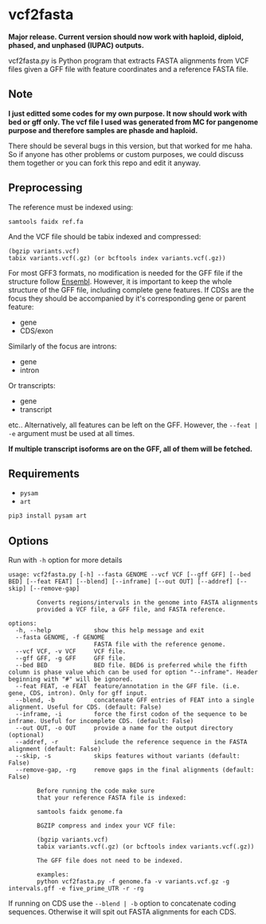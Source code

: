 # vcf2fasta
**Major release. Current version should now work with haploid, diploid, phased, and unphased (IUPAC) outputs.**

vcf2fasta.py is Python program that extracts FASTA alignments from VCF files given a GFF file with feature coordinates and a reference FASTA file.

## Note

**I just editted some codes for my own purpose. It now should work with bed or gff only. The vcf file I used was generated from MC for pangenome purpose and therefore samples are phasde and haploid.**

There should be several bugs in this version, but that worked for me haha. So if anyone has other problems or custom purposes, we could discuss them together or you can fork this repo and edit it anyway.


## Preprocessing

The reference must be indexed using:

```
samtools faidx ref.fa
```

And the VCF file should be tabix indexed and compressed:

```
(bgzip variants.vcf)
tabix variants.vcf(.gz) (or bcftools index variants.vcf(.gz))
```

For most GFF3 formats, no modification is needed for the GFF file if the structure follow [Ensembl](https://m.ensembl.org/info/website/upload/gff3.html). However, it is important to keep the whole structure of the GFF file, including complete gene features. If CDSs are the focus they should be accompanied by it's corresponding gene or parent feature:

* gene
* CDS/exon

Similarly of the focus are introns:

* gene
* intron

Or transcripts:

* gene
* transcript

etc.. Alternatively, all features can be left on the GFF. However, the `--feat | -e` argument must be used at all times.

**If multiple transcript isoforms are on the GFF, all of them will be fetched.**

## Requirements
* `pysam`
* `art`

```bash
pip3 install pysam art
```

## Options
Run with `-h` option for more details

```
usage: vcf2fasta.py [-h] --fasta GENOME --vcf VCF [--gff GFF] [--bed BED] [--feat FEAT] [--blend] [--inframe] [--out OUT] [--addref] [--skip] [--remove-gap]

        Converts regions/intervals in the genome into FASTA alignments
        provided a VCF file, a GFF file, and FASTA reference.

options:
  -h, --help            show this help message and exit
  --fasta GENOME, -f GENOME
                        FASTA file with the reference genome.
  --vcf VCF, -v VCF     VCF file.
  --gff GFF, -g GFF     GFF file.
  --bed BED             BED file. BED6 is preferred while the fifth column is phase value which can be used for option "--inframe". Header beginning with "#" will be ignored.
  --feat FEAT, -e FEAT  feature/annotation in the GFF file. (i.e. gene, CDS, intron). Only for gff input.
  --blend, -b           concatenate GFF entries of FEAT into a single alignment. Useful for CDS. (default: False)
  --inframe, -i         force the first codon of the sequence to be inframe. Useful for incomplete CDS. (default: False)
  --out OUT, -o OUT     provide a name for the output directory (optional)
  --addref, -r          include the reference sequence in the FASTA alignment (default: False)
  --skip, -s            skips features without variants (default: False)
  --remove-gap, -rg     remove gaps in the final alignments (default: False)

        Before running the code make sure
        that your reference FASTA file is indexed:

        samtools faidx genome.fa

        BGZIP compress and index your VCF file:

        (bgzip variants.vcf)
        tabix variants.vcf(.gz) (or bcftools index variants.vcf(.gz))

        The GFF file does not need to be indexed.

        examples:
        python vcf2fasta.py -f genome.fa -v variants.vcf.gz -g intervals.gff -e five_prime_UTR -r -rg
```

If running on CDS use the `--blend | -b` option to concatenate coding sequences. Otherwise it will spit out FASTA alignments for each CDS.

